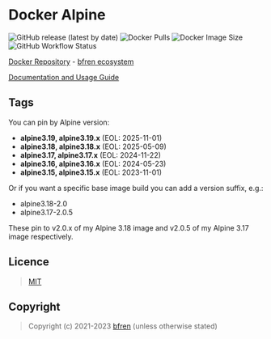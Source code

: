 # Docker Alpine

![GitHub release (latest by date)](https://img.shields.io/github/v/release/bfren/docker-alpine) ![Docker Pulls](https://img.shields.io/endpoint?url=https%3A%2F%2Fbfren.dev%2Fdocker%2Fpulls%2Falpine?) ![Docker Image Size](https://img.shields.io/endpoint?url=https%3A%2F%2Fbfren.dev%2Fdocker%2Fsize%2Falpine) ![GitHub Workflow Status](https://img.shields.io/github/actions/workflow/status/bfren/docker-alpine/dev.yml?branch=main)

[Docker Repository](https://hub.docker.com/r/bfren/alpine) - [bfren ecosystem](https://github.com/bfren/docker)

[Documentation and Usage Guide](https://docs.bfren.dev/docker/alpine)

## Tags

You can pin by Alpine version:

- **alpine3.19, alpine3.19.x** (EOL: 2025-11-01)
- **alpine3.18, alpine3.18.x** (EOL: 2025-05-09)
- **alpine3.17, alpine3.17.x** (EOL: 2024-11-22)
- **alpine3.16, alpine3.16.x** (EOL: 2024-05-23)
- **alpine3.15, alpine3.15.x** (EOL: 2023-11-01)

Or if you want a specific base image build you can add a version suffix, e.g.:

- alpine3.18-2.0
- alpine3.17-2.0.5

These pin to v2.0.x of my Alpine 3.18 image and v2.0.5 of my Alpine 3.17 image respectively.

## Licence

> [MIT](https://mit.bfren.dev/2021)

## Copyright

> Copyright (c) 2021-2023 [bfren](https://bfren.dev) (unless otherwise stated)
